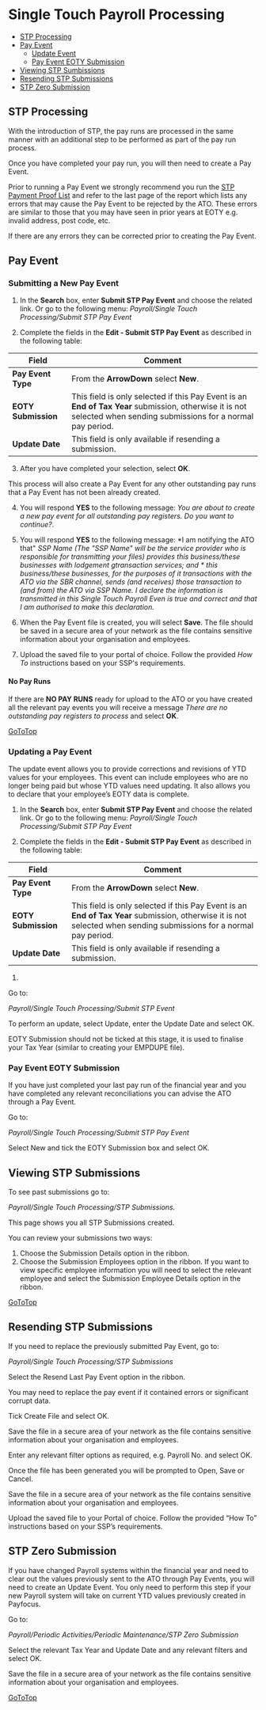 # Single Touch Payroll Processing


- [STP Processing](#stp-processing)
- [Pay Event](#pay-event)
  - [Update Event](#update-event)
  - [Pay Event EOTY Submission](#pay-event-eoty-submission)
- [Viewing STP Sumbissions](#viewing-stp-submissions)
- [Resending STP Submissions](#resending-stp-submissions)
- [STP Zero Submission](#stp-zero-submission)


 
## STP Processing

With the introduction of STP, the pay runs are processed in the same manner with an additional step to be performed as part of the pay run process.  

Once you have completed your pay run, you will then need to create a Pay Event.

Prior to running a Pay Event we strongly recommend you run the [STP Payment Proof List](au-payroll-single-touch-payroll-reporting.md) and refer to the last page of the report which lists any errors that may cause the Pay Event to be rejected by the ATO. These errors are similar to those that you may have seen in prior years at EOTY e.g. invalid address, post code, etc.


If there are any errors they can be corrected prior to creating the Pay Event.


## Pay Event

### Submitting a New Pay Event

1.  In the **Search** box, enter **Submit STP Pay Event** and choose the related link.  Or go to the following menu: *Payroll/Single Touch Processing/Submit STP Pay Event*

2.  Complete the fields in the **Edit - Submit STP Pay Event** as described in the following table:

|Field|Comment|
|---|---|
|**Pay Event Type**|From the **ArrowDown** select **New**.
|**EOTY Submission**|This field is only selected if this Pay Event is an **End of Tax Year** submission, otherwise it is not selected when sending submissions for a normal pay period.
|**Update Date**|This field is only available if resending a submission.

3.  After you have completed your selection, select **OK**.

This process will also create a Pay Event for any other outstanding pay runs that a Pay Event has not been already created.

4.  You will respond **YES** to the following message: *You are about to create a new pay event for all outstanding pay registers.  Do you want to continue?*.  

5.  You will respond **YES** to the following message:  *I am notifying the ATO that" *SSP Name (The "SSP Name" will be the service provider who is responsible for transmitting your files) provides this business/these businesses with lodgement gtransaction services; and * this business/these businesses, for the purposes of it transactions with the ATO via the SBR channel, sends (and receives) those transaction to (and from) the ATO via SSP Name.  I declare the information is transmitted in this Single Touch Payroll Even is true and correct and that I am authorised to make this declaration.*

6.  When the Pay Event file is created, you will select **Save**.  The file should be saved in a secure area of your network as the file contains sensitive information about your organisation and employees.

7.  Upload the saved file to your portal of choice.  Follow the provided *How To* instructions based on your SSP's requirements.

#### No Pay Runs

If there are **NO PAY RUNS** ready for upload to the ATO or you have created all the relevant pay events you will receive a message *There are no outstanding pay registers to process* and select **OK**.

 [GoToTop](#single-touch-payroll-processing)


### Updating a Pay Event

The update event allows you to provide corrections and revisions of YTD values for your employees. This event can include employees who are no longer being paid but whose YTD values need updating. It also allows you to declare that your employee’s EOTY data is complete.

1.  In the **Search** box, enter **Submit STP Pay Event** and choose the related link.  Or go to the following menu: *Payroll/Single Touch Processing/Submit STP Pay Event*

2.  Complete the fields in the **Edit - Submit STP Pay Event** as described in the following table:

|Field|Comment|
|---|---|
|**Pay Event Type**|From the **ArrowDown** select **New**.
|**EOTY Submission**|This field is only selected if this Pay Event is an **End of Tax Year** submission, otherwise it is not selected when sending submissions for a normal pay period.
|**Update Date**|This field is only available if resending a submission.

1.  
Go to:

*Payroll/Single Touch Processing/Submit STP Event*



To perform an update, select Update, enter the Update Date and select OK.

EOTY Submission should not be ticked at this stage, it is used to finalise your Tax Year (similar to creating your EMPDUPE file).

  
### Pay Event EOTY Submission

If you have just completed your last pay run of the financial year and you have completed any relevant reconciliations you can advise the ATO through a Pay Event.

Go to:

*Payroll/Single Touch Processing/Submit STP Pay Event*

Select New and tick the EOTY Submission box and select OK.
 

## Viewing STP Submissions

To see past submissions go to:

*Payroll/Single Touch Processing/STP Submissions.*

This page shows you all STP Submissions created.

You can review your submissions two ways:

1)	Choose the Submission Details option in the ribbon.
2)	Choose the Submission Employees option in the ribbon. If you want to view specific employee information you will need to select the relevant employee and select the Submission Employee Details option in the ribbon.

 [GoToTop](#single-touch-payroll-processing)
 

## Resending STP Submissions

If you need to replace the previously submitted Pay Event, go to:

*Payroll/Single Touch Processing/STP Submissions*

Select the Resend Last Pay Event option in the ribbon.

You may need to replace the pay event if it contained errors or significant corrupt data.

Tick Create File and select OK. 

Save the file in a secure area of your network as the file contains sensitive information about your organisation and employees.

Enter any relevant filter options as required, e.g. Payroll No. and select OK.

Once the file has been generated you will be prompted to Open, Save or Cancel.

Save the file in a secure area of your network as the file contains sensitive information about your organisation and employees.

Upload the saved file to your Portal of choice. Follow the provided “How To” instructions based on your SSP’s requirements.


## STP Zero Submission

If you have changed Payroll systems within the financial year and need to clear out the values previously sent to the ATO through Pay Events, you will need to create an Update Event. You only need to perform this step if your new Payroll system will take on current YTD values previously created in Payfocus.

Go to:

*Payroll/Periodic Activities/Periodic Maintenance/STP Zero Submission*

Select the relevant Tax Year and Update Date and any relevant filters and select OK.

Save the file in a secure area of your network as the file contains sensitive information about your organisation and employees.

 
[GoToTop](#single-touch-payroll-processing)
